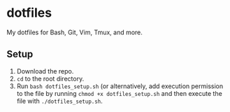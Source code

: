 # dotfiles

My dotfiles for Bash, Git, Vim, Tmux, and more.

## Setup

1. Download the repo.
2. `cd` to the root directory.
3. Run `bash dotfiles_setup.sh` (or alternatively, add execution permission to the file by running `chmod +x dotfiles_setup.sh` and then execute the file with `./dotfiles_setup.sh`.
